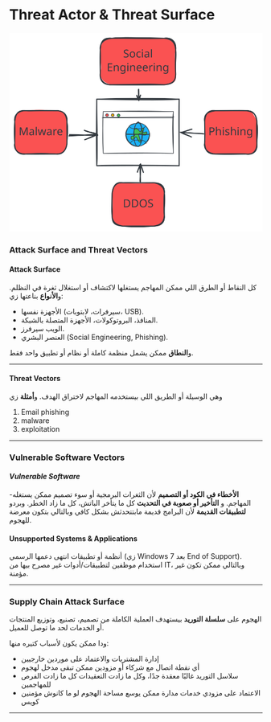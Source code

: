 # Threat Actor & Threat Surface

<p align ="center">
    <img src= "/network_security/photo/threat_types.svg" alt = "access management"
</p>

### Attack Surface and Threat Vectors
#### **Attack Surface**
كل النقاط أو الطرق اللي ممكن المهاجم يستغلها لاكتشاف أو استغلال ثغرة في النظلم.
و**الأنواع** بناعتها زي:
    
- الأجهزة نفسها (سيرفرات، لابتوبات، USB).
- المنافذ، البروتوكولات، الأجهزة المتصلة بالشبكة.
- الويب سيرفرز.
- العنصر البشري (Social Engineering, Phishing).
        
و**النطاق** ممكن يشمل منظمة كاملة أو نظام أو تطبيق واحد فقط.

---
#### **Threat Vectors**
وهي الوسيلة أو الطريق اللي بيستخدمه المهاجم لاختراق الهدف. و**أمثلة** زي
1. Email phishing
2. malware
3. exploitation 


---

### Vulnerable Software Vectors
#### ***Vulnerable Software***

-**الأخطاء في الكود أو التصميم** لأن الثغرات البرمجية أو سوء تصميم ممكن يستغله المهاجم. و **التأخير أو صعوبة في التحديث** كل ما يتأخر الباتش، كل ما زاد الخطر.
وبردو **لتطبيقات القديمة** لأن البرامج قديمة مابتتحدثش بشكل كافي وبالتالي بتكون معرضة للهجوم.

#### **Unsupported Systems & Applications**

أنظمة أو تطبيقات انتهى دعمها الرسمي (زي Windows 7 بعد End of Support).
استخدام موظفين لتطبيقات/أدوات غير مصرح بيها من IT، وبالتالي ممكن تكون غير مؤمنة.

---
### Supply Chain Attack Surface

الهجوم على **سلسلة التوريد** بيستهدف العملية الكاملة من تصميم، تصنيع، وتوزيع المنتجات أو الخدمات لحد ما توصل للعميل.

ودا ممكن يكون لأسباب كتيره منها:

- إدارة المشتريات والاعتماد على موردين خارجيين
- أي نقطة اتصال مع شركاء أو مزودين ممكن تبقى مدخل لهجوم
- سلاسل التوريد غالبًا معقدة جدًا، وكل ما زادت التعقيدات كل ما زادت الفرص للمهاجمين
- الاعتماد على مزودي خدمات مدارة ممكن يوسع مساحة الهجوم لو ما كانوش مؤمنين كويس


----
